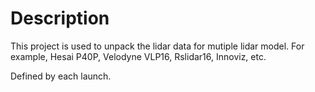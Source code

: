 # Description

This project is used to unpack the lidar data for mutiple lidar model.
For example, Hesai P40P, Velodyne VLP16, Rslidar16, Innoviz, etc.

Defined by each launch.
